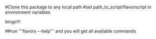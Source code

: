 #Clone this package to any local path 
#set path_to_script/flavorscript in environment variables

bingo!!!

##run '''flavors --help''' and you will get all available commands
